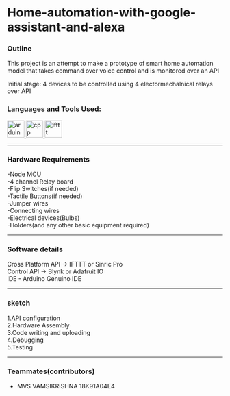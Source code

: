 # Home-automation-with-google-assistant-and-alexa
### Outline
 This project is an attempt to make a prototype of smart home automation model that takes command over voice control and is monitored over an API   
 
 Initial stage:
 4 devices to be controlled using 4 electormechalnical relays over API  
 
<h3 align="left">Languages and Tools Used:</h3>
<p align="left"> <a href="https://www.arduino.cc/" target="_blank" rel="noreferrer"> <img src="https://cdn.worldvectorlogo.com/logos/arduino-1.svg" alt="arduino" width="40" height="40"/> </a> <a href="https://www.w3schools.com/CPP/default.asp" target="_blank" rel="noreferrer"> <img src="https://upload.wikimedia.org/wikipedia/commons/1/18/ISO_C%2B%2B_Logo.svg" alt="cpp" width="40" height="40"/> </a> <a href="https://ifttt.com/" target="_blank" rel="noreferrer"> <img src="https://www.vectorlogo.zone/logos/ifttt/ifttt-ar21.svg" alt="ifttt" width="40" height="40"/> </a> </p>

---

### Hardware Requirements  
-Node MCU  
-4 channel Relay board  
-Flip Switches(if needed)    
-Tactile Buttons(if needed)  
-Jumper wires  
-Connecting wires  
-Electrical devices(Bulbs)  
-Holders(and any other basic equipment required)  

---

### Software details  
Cross Platform API -> IFTTT or Sinric Pro  
Control API -> Blynk or Adafruit IO  
IDE - Arduino Genuino IDE  

---

### sketch
1.API configuration  
2.Hardware Assembly  
3.Code writing and uploading  
4.Debugging  
5.Testing  

---
### Teammates(contributors)
- MVS VAMSIKRISHNA 18K91A04E4
